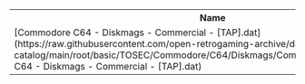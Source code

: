 <table>
<tr><th>Name</th><th>Size</th></tr>
<tr><td>[Commodore C64 - Diskmags - Commercial - [TAP].dat](https://raw.githubusercontent.com/open-retrogaming-archive/dat-catalog/main/root/basic/TOSEC/Commodore/C64/Diskmags/Commercial/[TAP]/Commodore C64 - Diskmags - Commercial - [TAP].dat)</td><td>16895</td></tr>
</table>
